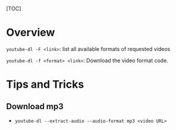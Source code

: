 [TOC]

# Overview

`youtube-dl -F <link>`: list all available formats of requested videos

`youtube-dl -f <format> <link>`: Download the video format code.

# Tips and Tricks

## Download mp3

- `youtube-dl --extract-audio --audio-format mp3 <video URL>`

